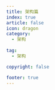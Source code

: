 ```yaml
---
title: 架构篇
index: true
article: false
icon: dragon
category:
  - 架构
  
tag:
  - 架构

copyright: false

footer: true
---
```


<!-- <Catalog />   -->
